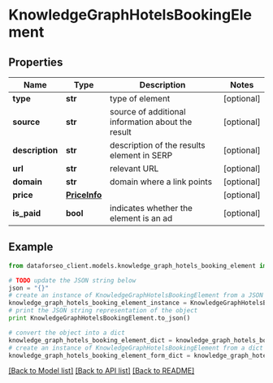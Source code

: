 # KnowledgeGraphHotelsBookingElement


## Properties

Name | Type | Description | Notes
------------ | ------------- | ------------- | -------------
**type** | **str** | type of element | [optional] 
**source** | **str** | source of additional information about the result | [optional] 
**description** | **str** | description of the results element in SERP | [optional] 
**url** | **str** | relevant URL | [optional] 
**domain** | **str** | domain where a link points | [optional] 
**price** | [**PriceInfo**](PriceInfo.md) |  | [optional] 
**is_paid** | **bool** | indicates whether the element is an ad | [optional] 

## Example

```python
from dataforseo_client.models.knowledge_graph_hotels_booking_element import KnowledgeGraphHotelsBookingElement

# TODO update the JSON string below
json = "{}"
# create an instance of KnowledgeGraphHotelsBookingElement from a JSON string
knowledge_graph_hotels_booking_element_instance = KnowledgeGraphHotelsBookingElement.from_json(json)
# print the JSON string representation of the object
print KnowledgeGraphHotelsBookingElement.to_json()

# convert the object into a dict
knowledge_graph_hotels_booking_element_dict = knowledge_graph_hotels_booking_element_instance.to_dict()
# create an instance of KnowledgeGraphHotelsBookingElement from a dict
knowledge_graph_hotels_booking_element_form_dict = knowledge_graph_hotels_booking_element.from_dict(knowledge_graph_hotels_booking_element_dict)
```
[[Back to Model list]](../README.md#documentation-for-models) [[Back to API list]](../README.md#documentation-for-api-endpoints) [[Back to README]](../README.md)


